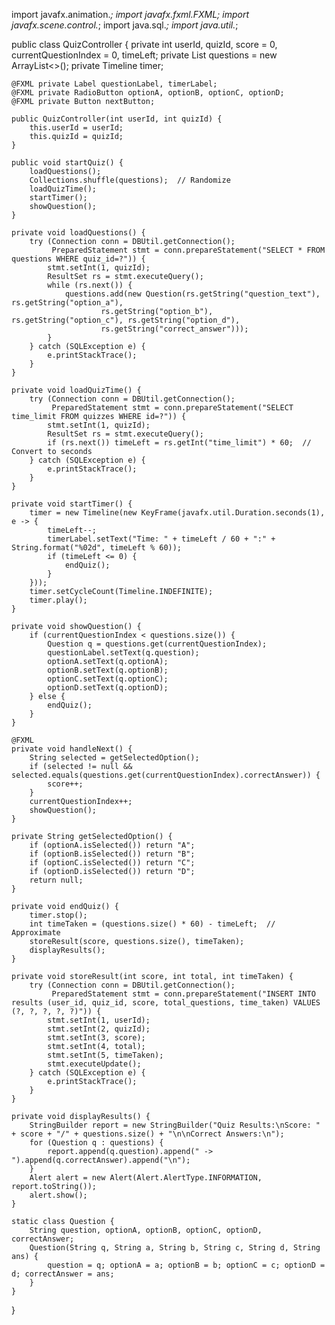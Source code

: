 import javafx.animation.*;
import javafx.fxml.FXML;
import javafx.scene.control.*;
import java.sql.*;
import java.util.*;

public class QuizController {
    private int userId, quizId, score = 0, currentQuestionIndex = 0, timeLeft;
    private List<Question> questions = new ArrayList<>();
    private Timeline timer;

    @FXML private Label questionLabel, timerLabel;
    @FXML private RadioButton optionA, optionB, optionC, optionD;
    @FXML private Button nextButton;

    public QuizController(int userId, int quizId) {
        this.userId = userId;
        this.quizId = quizId;
    }

    public void startQuiz() {
        loadQuestions();
        Collections.shuffle(questions);  // Randomize
        loadQuizTime();
        startTimer();
        showQuestion();
    }

    private void loadQuestions() {
        try (Connection conn = DBUtil.getConnection();
             PreparedStatement stmt = conn.prepareStatement("SELECT * FROM questions WHERE quiz_id=?")) {
            stmt.setInt(1, quizId);
            ResultSet rs = stmt.executeQuery();
            while (rs.next()) {
                questions.add(new Question(rs.getString("question_text"), rs.getString("option_a"),
                        rs.getString("option_b"), rs.getString("option_c"), rs.getString("option_d"),
                        rs.getString("correct_answer")));
            }
        } catch (SQLException e) {
            e.printStackTrace();
        }
    }

    private void loadQuizTime() {
        try (Connection conn = DBUtil.getConnection();
             PreparedStatement stmt = conn.prepareStatement("SELECT time_limit FROM quizzes WHERE id=?")) {
            stmt.setInt(1, quizId);
            ResultSet rs = stmt.executeQuery();
            if (rs.next()) timeLeft = rs.getInt("time_limit") * 60;  // Convert to seconds
        } catch (SQLException e) {
            e.printStackTrace();
        }
    }

    private void startTimer() {
        timer = new Timeline(new KeyFrame(javafx.util.Duration.seconds(1), e -> {
            timeLeft--;
            timerLabel.setText("Time: " + timeLeft / 60 + ":" + String.format("%02d", timeLeft % 60));
            if (timeLeft <= 0) {
                endQuiz();
            }
        }));
        timer.setCycleCount(Timeline.INDEFINITE);
        timer.play();
    }

    private void showQuestion() {
        if (currentQuestionIndex < questions.size()) {
            Question q = questions.get(currentQuestionIndex);
            questionLabel.setText(q.question);
            optionA.setText(q.optionA);
            optionB.setText(q.optionB);
            optionC.setText(q.optionC);
            optionD.setText(q.optionD);
        } else {
            endQuiz();
        }
    }

    @FXML
    private void handleNext() {
        String selected = getSelectedOption();
        if (selected != null && selected.equals(questions.get(currentQuestionIndex).correctAnswer)) {
            score++;
        }
        currentQuestionIndex++;
        showQuestion();
    }

    private String getSelectedOption() {
        if (optionA.isSelected()) return "A";
        if (optionB.isSelected()) return "B";
        if (optionC.isSelected()) return "C";
        if (optionD.isSelected()) return "D";
        return null;
    }

    private void endQuiz() {
        timer.stop();
        int timeTaken = (questions.size() * 60) - timeLeft;  // Approximate
        storeResult(score, questions.size(), timeTaken);
        displayResults();
    }

    private void storeResult(int score, int total, int timeTaken) {
        try (Connection conn = DBUtil.getConnection();
             PreparedStatement stmt = conn.prepareStatement("INSERT INTO results (user_id, quiz_id, score, total_questions, time_taken) VALUES (?, ?, ?, ?, ?)")) {
            stmt.setInt(1, userId);
            stmt.setInt(2, quizId);
            stmt.setInt(3, score);
            stmt.setInt(4, total);
            stmt.setInt(5, timeTaken);
            stmt.executeUpdate();
        } catch (SQLException e) {
            e.printStackTrace();
        }
    }

    private void displayResults() {
        StringBuilder report = new StringBuilder("Quiz Results:\nScore: " + score + "/" + questions.size() + "\n\nCorrect Answers:\n");
        for (Question q : questions) {
            report.append(q.question).append(" -> ").append(q.correctAnswer).append("\n");
        }
        Alert alert = new Alert(Alert.AlertType.INFORMATION, report.toString());
        alert.show();
    }

    static class Question {
        String question, optionA, optionB, optionC, optionD, correctAnswer;
        Question(String q, String a, String b, String c, String d, String ans) {
            question = q; optionA = a; optionB = b; optionC = c; optionD = d; correctAnswer = ans;
        }
    }
}
